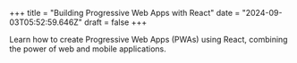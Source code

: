 +++
title = "Building Progressive Web Apps with React"
date = "2024-09-03T05:52:59.646Z"
draft = false
+++

  Learn how to create Progressive Web Apps (PWAs) using React, combining the power of web and mobile applications.
        
